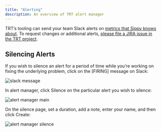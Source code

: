```yaml
---
title: "Alerting"
description: An overview of TRT alert manager
---
```


TRT’s tooling can send your team Slack alerts on [metrics that Sippy knows about](https://sippy.dptools.openshift.org/metrics). To request changes or additional alerts, [please file a JIRA issue in the TRT project](https://issues.redhat.com/secure/CreateIssue.jspa?pid=12323832&issuetype=17).

## Silencing Alerts

If you wish to silence an alert for a period of time while you’re working on fixing the underlying problem, click on the [FIRING] message on Slack:

![slack message](/slack_alert.png)

In alert manager, click Silence on the particular alert you wish to silence:

![alert manager main](/alert_manager_1.png)

On the silence page, set a duration, add a note, enter your name, and then click Create:

![alert manager silence](/alert_manager_2.png)
